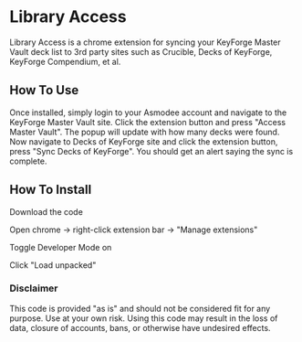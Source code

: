 # Library Access

Library Access is a chrome extension for syncing your KeyForge Master Vault deck list to 3rd party sites such as Crucible, Decks of KeyForge, KeyForge Compendium, et al.

## How To Use

Once installed, simply login to your Asmodee account and navigate to the KeyForge Master Vault site. Click the extension button and press "Access Master Vault". The popup will update with how many decks were found. Now navigate to Decks of KeyForge site and click the extension button, press "Sync Decks of KeyForge". You should get an alert saying the sync is complete.

## How To Install

Download the code

Open chrome -> right-click extension bar -> "Manage extensions"

Toggle Developer Mode on

Click "Load unpacked"

### Disclaimer

This code is provided "as is" and should not be considered fit for any purpose. Use at your own risk. Using this code may result in the loss of data, closure of accounts, bans, or otherwise have undesired effects.